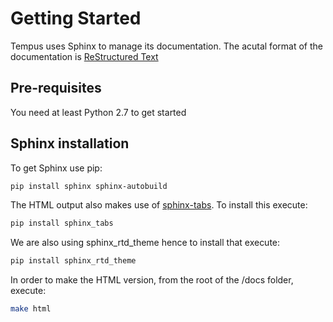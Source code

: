 # Getting Started


Tempus uses Sphinx to manage its documentation. The acutal format of the documentation is [ReStructured Text](http://docutils.sourceforge.net/docs/user/rst/quickref.html)
## Pre-requisites

You need at least Python 2.7 to get started

## Sphinx installation

To get Sphinx use pip:

```bash
pip install sphinx sphinx-autobuild
```

The HTML output also makes use of [sphinx-tabs](https://github.com/djungelorm/sphinx-tabs). To install this execute:

```bash
pip install sphinx_tabs
```

We are also using sphinx_rtd_theme hence to install that execute: 


```bash
pip install sphinx_rtd_theme
```

In order to make the HTML version, from the root of the /docs folder, execute: 

```bash
make html
```
